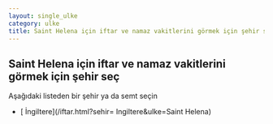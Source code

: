 ```yaml
---
layout: single_ulke
category: ulke
title: Saint Helena için iftar ve namaz vakitlerini görmek için şehir seç
---
```



## Saint Helena için iftar ve namaz vakitlerini görmek için şehir seç

Aşağıdaki listeden bir şehir ya da semt seçin


* [ İngiltere](/iftar.html?sehir= Ingiltere&ulke=Saint Helena)
